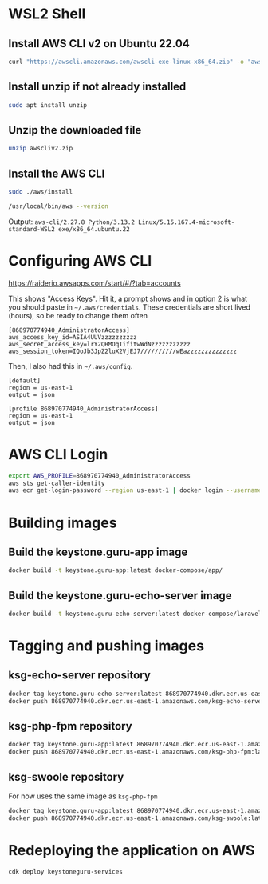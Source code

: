 # WSL2 Shell
## Install AWS CLI v2 on Ubuntu 22.04
```bash
curl "https://awscli.amazonaws.com/awscli-exe-linux-x86_64.zip" -o "awscliv2.zip"
```
## Install unzip if not already installed
```bash
sudo apt install unzip
```

## Unzip the downloaded file
```bash
unzip awscliv2.zip
```

## Install the AWS CLI
```bash
sudo ./aws/install
```

```bash
/usr/local/bin/aws --version
```

Output:
`aws-cli/2.27.8 Python/3.13.2 Linux/5.15.167.4-microsoft-standard-WSL2 exe/x86_64.ubuntu.22`

# Configuring AWS CLI
https://raiderio.awsapps.com/start/#/?tab=accounts

This shows "Access Keys". Hit it, a prompt shows and in option 2 is what you should paste in `~/.aws/credentials`. These credentials are short lived (hours), so be ready to change them often
```
[868970774940_AdministratorAccess]
aws_access_key_id=ASIA4UUVzzzzzzzzzz
aws_secret_access_key=lrY2QHMOqTifitwWdNzzzzzzzzzzz
aws_session_token=IQoJb3JpZ2luX2VjEJ7//////////wEazzzzzzzzzzzzzz
```

Then, I also had this in `~/.aws/config`.
```
[default]
region = us-east-1
output = json

[profile 868970774940_AdministratorAccess]
region = us-east-1
output = json
```

# AWS CLI Login
```bash
export AWS_PROFILE=868970774940_AdministratorAccess
aws sts get-caller-identity
aws ecr get-login-password --region us-east-1 | docker login --username AWS --password-stdin 868970774940.dkr.ecr.us-east-1.amazonaws.com
```

# Building images
## Build the keystone.guru-app image
```bash
docker build -t keystone.guru-app:latest docker-compose/app/
```

## Build the keystone.guru-echo-server image
```bash
docker build -t keystone.guru-echo-server:latest docker-compose/laravel-echo-server/
```

# Tagging and pushing images
## ksg-echo-server repository
```bash
docker tag keystone.guru-echo-server:latest 868970774940.dkr.ecr.us-east-1.amazonaws.com/ksg-echo-server:latest
docker push 868970774940.dkr.ecr.us-east-1.amazonaws.com/ksg-echo-server:latest
```

## ksg-php-fpm repository
```bash
docker tag keystone.guru-app:latest 868970774940.dkr.ecr.us-east-1.amazonaws.com/ksg-php-fpm:latest
docker push 868970774940.dkr.ecr.us-east-1.amazonaws.com/ksg-php-fpm:latest
```

## ksg-swoole repository
For now uses the same image as `ksg-php-fpm`
```bash
docker tag keystone.guru-app:latest 868970774940.dkr.ecr.us-east-1.amazonaws.com/ksg-swoole:latest
docker push 868970774940.dkr.ecr.us-east-1.amazonaws.com/ksg-swoole:latest
```

# Redeploying the application on AWS
```bash
cdk deploy keystoneguru-services
```
